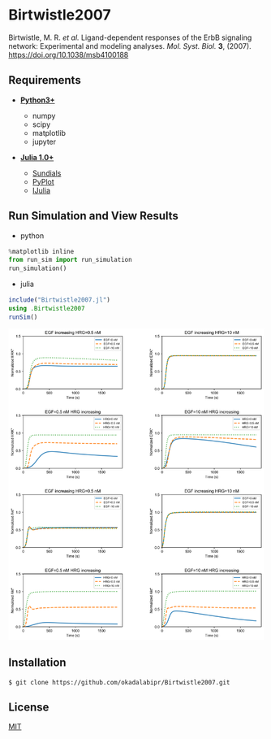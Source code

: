 # Birtwistle2007
Birtwistle, M. R. *et al.* Ligand-dependent responses of the ErbB signaling network: Experimental and modeling analyses. *Mol. Syst. Biol.* **3**, (2007). https://doi.org/10.1038/msb4100188

## Requirements
- **[Python3+](https://www.python.org)**
    - numpy
    - scipy
    - matplotlib
    - jupyter

- **[Julia 1.0+](https://julialang.org)**
    - [Sundials](https://github.com/JuliaDiffEq/Sundials.jl)
    - [PyPlot](https://github.com/JuliaPy/PyPlot.jl)
    - [IJulia](https://github.com/JuliaLang/IJulia.jl)

## Run Simulation and View Results
- python
```python
%matplotlib inline
from run_sim import run_simulation
run_simulation()
```

- julia
```julia
include("Birtwistle2007.jl")
using .Birtwistle2007
runSim()
```
![ErbBsignaling](ErbBsignaling.png)

## Installation
    $ git clone https://github.com/okadalabipr/Birtwistle2007.git

## License
[MIT](/LICENSE)